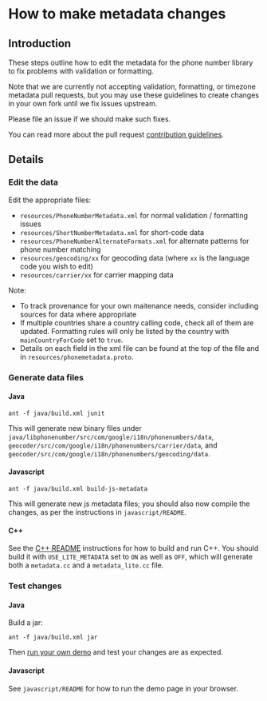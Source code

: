 # How to make metadata changes

## Introduction

These steps outline how to edit the metadata for the phone number library to fix
problems with validation or formatting.

Note that we are currently not accepting validation, formatting, or timezone
metadata pull requests, but you may use these guidelines to create changes in
your own fork until we fix issues upstream.

Please file an issue if we should make such fixes.

You can read more about the pull request [contribution
guidelines](http://github.com/googlei18n/libphonenumber/blob/master/CONTRIBUTING.md#pull-requests).

## Details

### Edit the data

Edit the appropriate files:

*   `resources/PhoneNumberMetadata.xml` for normal validation / formatting
    issues
*   `resources/ShortNumberMetadata.xml` for short-code data
*   `resources/PhoneNumberAlternateFormats.xml` for alternate patterns for phone
    number matching
*   `resources/geocoding/xx` for geocoding data (where `xx` is the language code
    you wish to edit)
*   `resources/carrier/xx` for carrier mapping data

Note:

*   To track provenance for your own maitenance needs, consider including
    sources for data where appropriate
*   If multiple countries share a country calling code, check all of them are
    updated. Formatting rules will only be listed by the country with
    `mainCountryForCode` set to `true`.
*   Details on each field in the xml file can be found at the top of the file
    and in `resources/phonemetadata.proto`.

### Generate data files

#### Java

```
ant -f java/build.xml junit
```

This will generate new binary files under
`java/libphonenumber/src/com/google/i18n/phonenumbers/data`,
`geocoder/src/com/google/i18n/phonenumbers/carrier/data`, and
`geocoder/src/com/google/i18n/phonenumbers/geocoding/data`.

#### Javascript

```
ant -f java/build.xml build-js-metadata
```

This will generate new js metadata files; you should also now compile the
changes, as per the instructions in `javascript/README`.

#### C++

See the [C++
README](http://github.com/googlei18n/libphonenumber/blob/master/cpp/README)
instructions for how to build and run C++. You should build it with
`USE_LITE_METADATA` set to `ON` as well as `OFF`, which will generate both a
`metadata.cc` and a `metadata_lite.cc` file.

### Test changes

#### Java

Build a jar:

```
ant -f java/build.xml jar
```

Then [run your own demo](run_java_demo.md) and test your changes are as
expected.

#### Javascript

See `javascript/README` for how to run the demo page in your browser.
